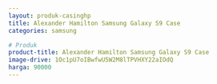 ```yaml
---
layout: produk-casinghp
title: Alexander Hamilton Samsung Galaxy S9 Case
categories: samsung

# Produk
product-title: Alexander Hamilton Samsung Galaxy S9 Case
image-drive: 1Oc1pU7oIBwfwU5W2M8lTPVHXY22aIOdQ
harga: 90000
---
```

